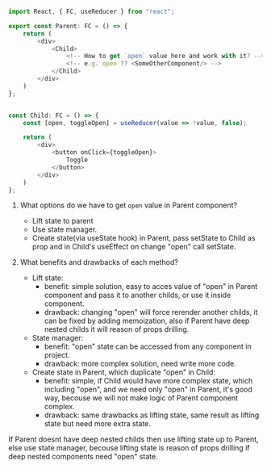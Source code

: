 ```typescript
import React, { FC, useReducer } from "react";

export const Parent: FC = () => {
    return (
        <div>
            <Child>
                <!-- How to get `open` value here and work with it? -->
                <!-- e.g. open ?? <SomeOtherComponent/> -->
            </Child>
        </div>
    )
};


const Child: FC = () => {
    const [open, toggleOpen] = useReducer(value => !value, false);

    return (
        <div>
            <button onClick={toggleOpen}>
                Toggle
            </button>
        </div>
    )
};
```

1. What options do we have to get `open` value in Parent component?

   - Lift state to parent
   - Use state manager.
   - Create state(via useState hook) in Parent, pass setState to Child as prop and in Child's useEffect on change "open" call setState.

2. What benefits and drawbacks of each method?
   - Lift state:
     - benefit: simple solution, easy to acces value of "open" in Parent component and pass it to another childs, or use it inside component.
     - drawback: changing "open" will force rerender another childs, it can be fixed by adding memoization, also if Parent have deep nested childs it will reason of props drilling.
   - State manager:
     - benefit: "open" state can be accessed from any component in project.
     - drawback: more complex solution, need write more code.
   - Create state in Parent, which duplicate "open" in Child:
     - benefit: simple, if Child would have more complex state, which including "open", and we need only "open" in Parent, it's good way, becouse we will not make logic of Parent component complex.
     - drawback: same drawbacks as lifting state, same result as lifting state but need more extra state.

If Parent doesnt have deep nested childs then use lifting state up to Parent, else use state manager, becouse lifting state is reason of props drilling if deep nested components need "open" state.

